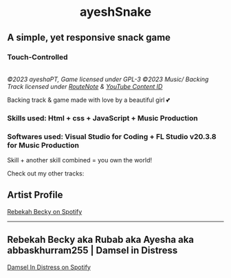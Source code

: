 # <center>ayeshSnake</center>

## A simple, yet responsive snack game
### Touch-Controlled

<br/>
<em>&copy;2023 ayeshaPT, Game licensed under GPL-3
&copy2023 Music/ Backing Track licensed under <a href="https://routenote.com">RouteNote</a> & <a href="https://support.google.com/youtube/answer/2797370?hl=en">YouTube Content ID</a></em>

Backing track & game made with love by a beautiful girl 💕

### Skills used: Html + css + JavaScript + Music Production
### Softwares used: Visual Studio for Coding + FL Studio v20.3.8 for Music Production
Skill + another skill combined = you own the world!


Check out my other tracks:
## Artist Profile
[Rebekah Becky on Spotify](https://open.spotify.com/artist/6QUns8NUaRZU7grd3Rz4EV)


---
## Rebekah Becky aka Rubab aka Ayesha aka abbaskhurram255 | Damsel in Distress
[Damsel In Distress on Spotify](https://open.spotify.com/track/6tJc4CjbyOvZv08g1uEUGB)